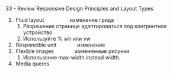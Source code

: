 
33 - Review Responsive Design Principles and Layout Types

1. &nbsp;Fluid layout&emsp;&emsp;&emsp;&emsp;&emsp;изменение грида <br>
   1. Разрешение странице адаптироваться под контрентное устройство<br>
   2. Используйте % wh или vw  
2. &nbsp;Responcible unit&emsp;&emsp;&emsp;&emsp;изменение  <br>
3. &nbsp;Flexible images&emsp;&emsp;&emsp;&emsp;изменяемые рисунки<br> 
   1. Использоние max-width instead width.
4. &nbsp;Media queres&emsp;&emsp;&emsp;&emsp;      <br>

